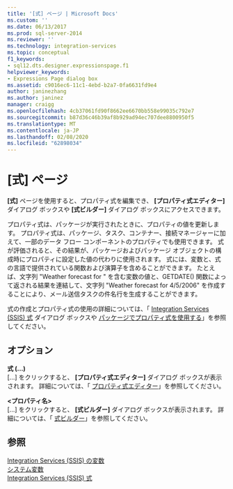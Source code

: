 ```yaml
---
title: '[式] ページ | Microsoft Docs'
ms.custom: ''
ms.date: 06/13/2017
ms.prod: sql-server-2014
ms.reviewer: ''
ms.technology: integration-services
ms.topic: conceptual
f1_keywords:
- sql12.dts.designer.expressionspage.f1
helpviewer_keywords:
- Expressions Page dialog box
ms.assetid: c9016ec6-11c1-4ebd-b2a7-0fa6631fd9e4
author: janinezhang
ms.author: janinez
manager: craigg
ms.openlocfilehash: 4cb37061fd90f8662ee6670bb558e99035c792e7
ms.sourcegitcommit: b87d36c46b39af8b929ad94ec707dee8800950f5
ms.translationtype: MT
ms.contentlocale: ja-JP
ms.lasthandoff: 02/08/2020
ms.locfileid: "62898034"
---
```

# <a name="expressions-page"></a>[式] ページ
  **[式]** ページを使用すると、プロパティ式を編集でき、 **[プロパティ式エディター]** ダイアログ ボックスや **[式ビルダー]** ダイアログ ボックスにアクセスできます。  
  
 プロパティ式は、パッケージが実行されたときに、プロパティの値を更新します。 プロパティ式は、パッケージ、タスク、コンテナー、接続マネージャーに加えて、一部のデータ フロー コンポーネントのプロパティでも使用できます。 式が評価されると、その結果が、パッケージおよびパッケージ オブジェクトの構成時にプロパティに設定した値の代わりに使用されます。 式には、変数と、式の言語で提供されている関数および演算子を含めることができます。 たとえば、文字列 "Weather forecast for " を含む変数の値と、GETDATE() 関数によって返される結果を連結して、文字列 "Weather forecast for 4/5/2006" を作成することにより、メール送信タスクの件名行を生成することができます。  
  
 式の作成とプロパティ式の使用の詳細については、「 [Integration Services &#40;SSIS&#41; 式](integration-services-ssis-expressions.md) ダイアログ ボックスや [パッケージでプロパティ式を使用する](use-property-expressions-in-packages.md)」を参照してください。  
  
## <a name="options"></a>オプション  
 **式 (...)**  
 [...] をクリックすると、 **[プロパティ式エディター]** ダイアログ ボックスが表示されます。 詳細については、「 [プロパティ式エディター](property-expressions-editor.md)」を参照してください。  
  
 **\<プロパティ名>**  
 [...] をクリックすると、 **[式ビルダー]** ダイアログ ボックスが表示されます。 詳細については、「 [式ビルダー](expression-builder.md)」を参照してください。  
  
## <a name="see-also"></a>参照  
 [Integration Services &#40;SSIS&#41; の変数](../integration-services-ssis-variables.md)   
 [システム変数](../system-variables.md)   
 [Integration Services &#40;SSIS&#41; 式](integration-services-ssis-expressions.md)  
  
  
